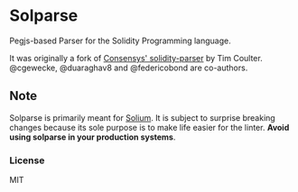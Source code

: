 # Solparse

Pegjs-based Parser for the Solidity Programming language.

It was originally a fork of [Consensys' solidity-parser](https://github.com/ConsenSys/solidity-parser) by Tim Coulter. @cgewecke, @duaraghav8 and @federicobond are co-authors.

## Note
Solparse is primarily meant for [Solium](https://github.com/duaraghav8/Solium). It is subject to surprise breaking changes because its sole purpose is to make life easier for the linter. **Avoid using solparse in your production systems**.

### License

MIT
